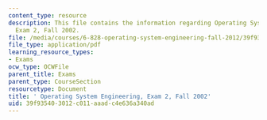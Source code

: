 ```yaml
---
content_type: resource
description: This file contains the information regarding Operating System Engineering,
  Exam 2, Fall 2002.
file: /media/courses/6-828-operating-system-engineering-fall-2012/39f935403012c011aaadc4e636a340ad_MIT6_828F12_q02_2_sol.pdf
file_type: application/pdf
learning_resource_types:
- Exams
ocw_type: OCWFile
parent_title: Exams
parent_type: CourseSection
resourcetype: Document
title: ' Operating System Engineering, Exam 2, Fall 2002'
uid: 39f93540-3012-c011-aaad-c4e636a340ad
---
```

